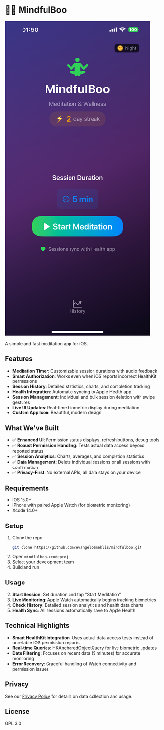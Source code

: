 # 🧘‍♀️ MindfulBoo

![MindfulBoo Preview](preview.PNG)

A simple and fast meditation app for iOS.

## Features

- **Meditation Timer**: Customizable session durations with audio feedback
- **Smart Authorization**: Works even when iOS reports incorrect HealthKit permissions
- **Session History**: Detailed statistics, charts, and completion tracking
- **Health Integration**: Automatic syncing to Apple Health app
- **Session Management**: Individual and bulk session deletion with swipe gestures
- **Live UI Updates**: Real-time biometric display during meditation
- **Custom App Icon**: Beautiful, modern design

## What We've Built

- ✅ **Enhanced UI**: Permission status displays, refresh buttons, debug tools
- ✅ **Robust Permission Handling**: Tests actual data access beyond reported status
- ✅ **Session Analytics**: Charts, averages, and completion statistics
- ✅ **Data Management**: Delete individual sessions or all sessions with confirmation
- ✅ **Privacy-First**: No external APIs, all data stays on your device

## Requirements

- iOS 15.0+
- iPhone with paired Apple Watch (for biometric monitoring)
- Xcode 14.0+

## Setup

1. Clone the repo
   ```bash
   git clone https://github.com/evangelosmeklis/mindfulboo.git
   ```
2. Open `mindfulboo.xcodeproj`
3. Select your development team
4. Build and run

## Usage

2. **Start Session**: Set duration and tap "Start Meditation"
3. **Live Monitoring**: Apple Watch automatically begins tracking biometrics
5. **Check History**: Detailed session analytics and health data charts
6. **Health Sync**: All sessions automatically save to Apple Health

## Technical Highlights

- **Smart HealthKit Integration**: Uses actual data access tests instead of unreliable iOS permission reports
- **Real-time Queries**: HKAnchoredObjectQuery for live biometric updates
- **Date Filtering**: Focuses on recent data (5 minutes) for accurate monitoring
- **Error Recovery**: Graceful handling of Watch connectivity and permission issues

## Privacy

See our [Privacy Policy](PRIVACY.md) for details on data collection and usage.

## License

GPL 3.0 